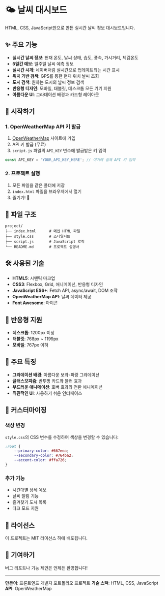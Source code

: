 # 🌤️ 날씨 대시보드

HTML, CSS, JavaScript만으로 만든 실시간 날씨 정보 대시보드입니다.

## ✨ 주요 기능

- **실시간 날씨 정보**: 현재 온도, 날씨 상태, 습도, 풍속, 가시거리, 체감온도
- **5일간 예보**: 일주일 날씨 예측 정보
- **실시간 시계**: 네이버처럼 실시간으로 업데이트되는 시간 표시
- **위치 기반 검색**: GPS를 통한 현재 위치 날씨 조회
- **도시 검색**: 원하는 도시의 날씨 정보 검색
- **반응형 디자인**: 모바일, 태블릿, 데스크톱 모든 기기 지원
- **아름다운 UI**: 그라데이션 배경과 카드형 레이아웃

## 🚀 시작하기

### 1. OpenWeatherMap API 키 발급

1. [OpenWeatherMap](https://openweathermap.org/api) 사이트에 가입
2. API 키 발급 (무료)
3. `script.js` 파일의 `API_KEY` 변수에 발급받은 키 입력

```javascript
const API_KEY = 'YOUR_API_KEY_HERE'; // 여기에 실제 API 키 입력
```

### 2. 프로젝트 실행

1. 모든 파일을 같은 폴더에 저장
2. `index.html` 파일을 브라우저에서 열기
3. 즐기기! 🎉

## 📁 파일 구조

```
project/
├── index.html      # 메인 HTML 파일
├── style.css       # 스타일시트
├── script.js       # JavaScript 로직
└── README.md       # 프로젝트 설명서
```

## 🛠️ 사용된 기술

- **HTML5**: 시맨틱 마크업
- **CSS3**: Flexbox, Grid, 애니메이션, 반응형 디자인
- **JavaScript ES6+**: Fetch API, async/await, DOM 조작
- **OpenWeatherMap API**: 날씨 데이터 제공
- **Font Awesome**: 아이콘

## 📱 반응형 지원

- **데스크톱**: 1200px 이상
- **태블릿**: 768px ~ 1199px
- **모바일**: 767px 이하

## 🎨 주요 특징

- **그라데이션 배경**: 아름다운 보라-파랑 그라데이션
- **글래스모피즘**: 반투명 카드와 블러 효과
- **부드러운 애니메이션**: 호버 효과와 전환 애니메이션
- **직관적인 UI**: 사용하기 쉬운 인터페이스

## 🔧 커스터마이징

### 색상 변경
`style.css`의 CSS 변수를 수정하여 색상을 변경할 수 있습니다:

```css
:root {
    --primary-color: #667eea;
    --secondary-color: #764ba2;
    --accent-color: #ffa726;
}
```

### 추가 기능
- 시간대별 상세 예보
- 날씨 알림 기능
- 즐겨찾기 도시 목록
- 다크 모드 지원

## 📄 라이선스

이 프로젝트는 MIT 라이선스 하에 배포됩니다.

## 🤝 기여하기

버그 리포트나 기능 제안은 언제든 환영합니다!

---

**만든이**: 프론트엔드 개발자 포트폴리오 프로젝트
**기술 스택**: HTML, CSS, JavaScript
**API**: OpenWeatherMap

